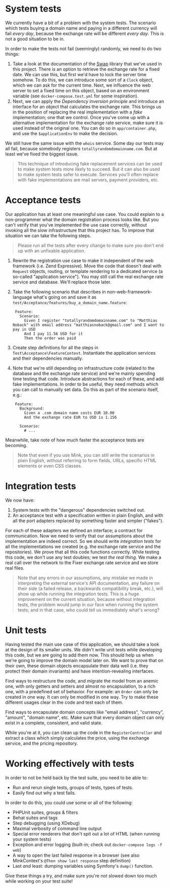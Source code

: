# System tests

We currently have a bit of a problem with the system tests. The scenario which tests buying a domain name and paying in a different currency will fail *every day*, because the exchange rate will be different *every day*. This is not a good situation to be in.

In order to make the tests not fail (seemingly) randomly, we need to do two things:

1. Take a look at the documentation of the [Swap](https://github.com/florianv/swap) library that we've used in this project. There is an option to retrieve the exchange rate for a fixed date. We can use this, but first we'd have to lock the server time somehow. To do this, we can introduce some sort of a `Clock` object, which we can ask for the current time. Next, we influence the web server to set a fixed time on this object, based on an environment variable (see `docker-compose.test.yml` for some inspiration).
2. Next, we can apply the *Dependency inversion principle* and introduce an interface for an object that calculates the exchange rate. This brings us in the position of replacing the real implementation with a *fake* implementation; one that we control. Once you've come up with a alternative implementation for the exchange rate service, make sure it is used instead of the original one. You can do so in `app/container.php`, and use the `$applicationEnv` to make the decision.

We still have the same issue with the `whois` service. Some day our tests may all fail, because somebody registers `totallyrandomdomainname.com`. But at least we've fixed the biggest issue.

> This technique of introducing fake replacement services can be used to make system tests more likely to succeed. But it can also be used to make system tests safer to execute. Services you'll often replace with fake implementations are mail servers, payment providers, etc. 

# Acceptance tests

Our application has at least one meaningful use case. You could explain to a non-programmer what the domain registration process looks like. But you can't verify that you've implemented the use case correctly, without invoking all the slow infrastructure that this project has. To improve that situation we can take the following steps.

> Please run all the tests after every change to make sure you don't end up with an unfixable application.

1. Rewrite the registration use case to make it independent of the web framework (i.e. Zend Expressive). Move the code that doesn't deal with `Request` objects, routing, or template rendering to a dedicated service (a so-called "application service"). You may still call the real exchange rate service and database. We'll replace those later. 
2. Take the following scenario that describes in non-web-framework-language what's going on and save it as `test/Acceptance/features/buy_a_domain_name.feature`:

        Feature:
          Scenario:
            Given I register "totallyrandomdomainname.com" to "Matthias Noback" with email address "matthiasnoback@gmail.com" and I want to pay in USD
            And I pay 11.56 USD for it
            Then the order was paid

3. Create step definitions for all the steps in `Test\Acceptance\FeatureContext`. Instantiate the application services and their dependencies manually.
4. Note that we're still depending on infrastructure code (related to the database and the exchange rate service) and we're mainly spending time testing that code. Introduce abstractions for each of these, and add fake implementations. In order to be useful, they need methods which you can call to manually set data. Do this as part of the scenario itself, e.g.:

        Feature:
          Background:
            Given a .com domain name costs EUR 10.00
            And the exchange rate EUR to USD is 1.156
            
          Scenario:
            # ...

Meanwhile, take note of how much faster the acceptance tests are becoming.

> Note that even if you use Mink, you can still write the scenarios in plain English, without referring to form fields, URLs, specific HTML elements or even CSS classes.

# Integration tests

We now have:

1. System tests with the "dangerous" dependencies switched out. 
2. An acceptance test with a specification written in plain English, and with all the port adapters replaced by something faster and simpler ("fakes"). 

For each of these adapters we defined an interface; a contract for communication. Now we need to verify that our assumptions about the implementation are indeed correct. So we should write *integration tests* for all the implementations we created (e.g. the exchange rate service and the repositories). We prove that all this code functions correctly. While testing this code, we don't use any test doubles; we test *the real thing*. We make a real call over the network to the Fixer exchange rate service and we store real files.

> Note that any errors in our assumptions, any mistake we made in interpreting the external service's API documentation, any failure on their side (a failed release, a backwards compatibility break, etc.), will show up while running the integration tests. This is a huge improvement on the current situation, because without integration tests, the problem would jump in our face when running the system tests; and in that case, who could tell us immediately what's wrong?  

# Unit tests

Having tested the main use case of this application, we should take a look at the design of its smaller units. We didn't write unit tests while developing this code, but we are going to add them now. This should help us when we're going to improve the domain model later on. We want to prove that on their own, these domain objects encapsulate their data well (i.e. they protect their domain invariants) and have intention-revealing interfaces.

Find ways to restructure the code, and migrate the model from an anemic one, with only getters and setters and almost no encapsulation, to a rich one, with a predefined set of behavior. For example: an `Order` can only be created in one way. It can only be modified in one way. Try to make these different usages clear in the code and test each of them.

Find ways to encapsulate domain concepts like "email address", "currency", "amount", "domain name", etc. Make sure that every domain object can only exist in a complete, consistent, and valid state.

While you're at it, you can clean up the code in the `RegisterController` and extract a class which simply calculates the price, using the exchange service, and the pricing repository.

# Working effectively with tests

In order to not be held back by the test suite, you need to be able to:

- Run and rerun single tests, groups of tests, types of tests.
- Easily find out why a test fails.

In order to do this, you could use some or all of the following:

- PHPUnit suites, groups & filters
- Behat suites and tags
- Step debugging (using XDebug)
- Maximal verbosity of command line output
- Special error renderers that don't spit out a lot of HTML (when running your system tests)
- Exception and error logging (built-in; check out `docker-compose logs -f web`)
- A way to open the last failed response in a browser (see also MinkContext's `@Then show last response` step definition)
- Last *and* least: dumping variables using Symfony's `dump()` function.

Give these things a try, and make sure you're not slowed down too much while working on your test suite! 
